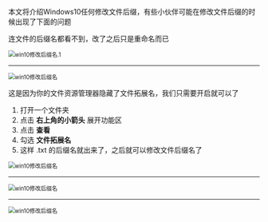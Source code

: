 本文将介绍Windows10任何修改文件后缀，有些小伙伴可能在修改文件后缀的时候出现了下面的问题

连文件的后缀名都看不到，改了之后只是重命名而已

<img src="http://tonydon.club/wp-content/uploads/2020/03/win10修改后缀名.1.png" alt="win10修改后缀名.1" style="zoom:80%;" />



---



<img src="http://tonydon.club/wp-content/uploads/2020/03/win10修改后缀名.3.png" alt="win10修改后缀名" style="zoom:80%;" />



这是因为你的文件资源管理器隐藏了文件拓展名，我们只需要开启就可以了

1. 打开一个文件夹
2. 点击 **右上角的小箭头** 展开功能区
3. 点击 **查看**
4. 勾选 **文件拓展名**
5. 这样 .txt 的后缀名就出来了，之后就可以修改文件后缀名了

<img src="http://tonydon.club/wp-content/uploads/2020/03/win10修改后缀名.5.png" alt="win10修改后缀名" style="zoom:80%;" />



---



<img src="http://tonydon.club/wp-content/uploads/2020/01/win10查看WiFi密码.7.png" alt="win10修改后缀名" style="zoom:80%;" />



---



<img src="http://tonydon.club/wp-content/uploads/2020/01/win10查看WiFi密码.6.png" alt="win10修改后缀名" style="zoom:80%;" />